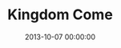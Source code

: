 ---
layout: series
series: "Kingdom Come"
permalink: "/kingdom-come/"
title: Kingdom Come
date: 2013-10-07 00:00:00
endDate: 2013-11-24 00:00:00
description: "We want our lives and our city to look like heaven on earthfor beauty and life and joy to overtake this town. Jesus calls this holy overthrow the kingdom of god. And when we look for it, we'll find it. (Hint&#58; it starts within.) "
src: "http://s3.amazonaws.com/crossroads-media/images/legacy/content/Kingdom_127x127.jpg"
---